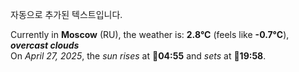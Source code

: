 
자동으로 추가된 텍스트입니다.

<!--START_SECTION:weather:moscow-->
Currently in **Moscow** (RU), the weather is: **2.8°C** (feels like **-0.7°C**), ***overcast clouds***<br/>
On *April 27, 2025*, the *sun rises* at 🌅**04:55** and *sets* at 🌇**19:58**.
<!--END_SECTION:weather-->
